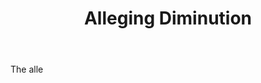 ---
title: Alleging Diminution
letter: A
permalink: "/definitions/bld-alleging-diminution.html"
body: The alle
published_at: '2018-07-07'
source: Black's Law Dictionary 2nd Ed (1910)
layout: post
---